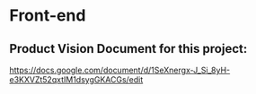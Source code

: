 # Front-end

## Product Vision Document for this project: 
https://docs.google.com/document/d/1SeXnergx-J_Si_8yH-e3KXVZt52qxtIM1dsygGKACGs/edit
